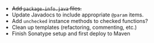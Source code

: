 - ~~Add `package-info.java` files.~~
- Update Javadocs to include appropriate `@param` items.
- Add `unchecked` instance methods to checked functions?
- Clean up templates (refactoring, commenting, etc.)
- Finish Sonatype setup and first deploy to Maven
